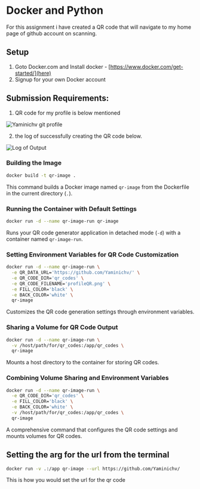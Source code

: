# Docker and Python

For this assignment i have created a QR code that will navigate to my home page of github account on scanning.


## Setup
1.  Goto Docker.com and Install docker - [https://www.docker.com/get-started/](here)
2.  Signup for your own Docker account 

## Submission Requirements:

1. QR code for my profile is below mentioned

![Yaminichv git profile](./ouput_image/QRCode_20241103073216.png)


2. the log of successfully creating the QR code below.

![Log of Output](/ouput_image/output.png)


### Building the Image

```sh
docker build -t qr-image .
```
This command builds a Docker image named `qr-image` from the Dockerfile in the current directory (`.`).

### Running the Container with Default Settings
```sh
docker run -d --name qr-image-run qr-image
```

Runs your QR code generator application in detached mode (`-d`) with a container named `qr-image-run`.

### Setting Environment Variables for QR Code Customization

```sh
docker run -d --name qr-image-run \
  -e QR_DATA_URL='https://github.com/Yaminichv/' \
  -e QR_CODE_DIR='qr_codes' \
  -e QR_CODE_FILENAME='profileQR.png' \
  -e FILL_COLOR='black' \
  -e BACK_COLOR='white' \
  qr-image
```
Customizes the QR code generation settings through environment variables.

### Sharing a Volume for QR Code Output

```sh
docker run -d --name qr-image-run \
  -v /host/path/for/qr_codes:/app/qr_codes \
  qr-image
```
Mounts a host directory to the container for storing QR codes.

### Combining Volume Sharing and Environment Variables

```sh
docker run -d --name qr-image-run \
  -e QR_CODE_DIR='qr_codes' \
  -e FILL_COLOR='black' \
  -e BACK_COLOR='white' \
  -v /host/path/for/qr_codes:/app/qr_codes \
  qr-image
```

A comprehensive command that configures the QR code settings and mounts volumes for QR codes.

## Setting the arg for the url from the terminal
```sh
docker run -v .:/app qr-image --url https://github.com/Yaminichv/
```
This is how you would set the url for the qr code